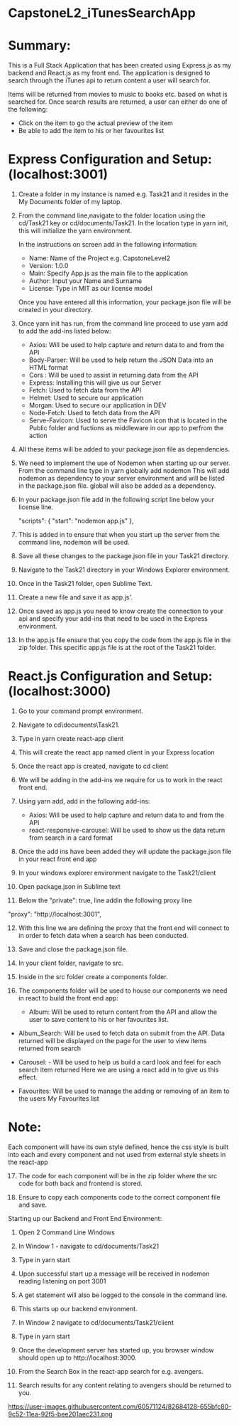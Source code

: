 # CapstoneL2_iTunesSearchApp

# Summary: 

This is a Full Stack Application that has been created using Express.js as my backend and React.js as my front end. The application is designed to search through the iTunes api to return content a user will search for.

Items will be returned from movies to music to books etc. based on what is searched for.
Once search results are returned, a user can either do one of the following:

 - Click on the item to go the actual preview of the item
 - Be able to add the item to his or her favourites list

# Express Configuration and Setup:(localhost:3001)

1. Create a folder in my instance is named e.g. Task21 and it resides in the My Documents folder of my laptop.

2. From the command line,navigate to the folder location using the cd/Task21 key or cd/documents/Task21. 
   In the location type in yarn init, this will initialize the yarn environment.

   In the instructions on screen add in the following information:
    - Name: Name of the Project e.g. CapstoneLevel2
    - Version: 1.0.0
    - Main: Specify App.js as the main file to the application
    - Author: Input your Name and Surname
    - License: Type in MIT as our license model 

   Once you have entered all this information, your package.json file will be created in your directory.


3. Once yarn init has run, from the command line proceed to use yarn add to add the add-ins listed below:

   - Axios: Will be used to help capture and return data to and from the API
   - Body-Parser: Will be used to help return the JSON Data into an HTML format
   - Cors : Will be used to assist in returning data from the API
   - Express: Installing this will give us our Server 
   - Fetch: Used to fetch data from the API
   - Helmet: Used to secure our application
   - Morgan: Used to secure our application in DEV
   - Node-Fetch: Used to fetch data from the API
   - Serve-Favicon: Used to serve the Favicon icon that is located in the Public folder and fuctions as middleware 
     in our app to perfrom the action

4. All these items will be added to your package.json file as dependencies.

5. We need to implement the use of Nodemon when starting up our server. 
   From the command line type in yarn globally add nodemon
   This will add nodemon as dependency to your server environment and will be listed in the package.json file.
   global will also be added as a dependency.

6. In your package.json file add in the following script line below your license line.

   "scripts": {
    "start": "nodemon app.js"
  },


7. This is added in to ensure that when you start up the server from the command line, nodemon will be used.

8. Save all these changes to the package.json file in your Task21 directory.

9. Navigate to the Task21 directory in your Windows Explorer environment.

10. Once in the Task21 folder, open Sublime Text.

11. Create a new file and save it as app.js'.

12. Once saved as app.js you need to know create the connection to your api and specify your add-ins that need
    to be used in the Express environment.

13. In the app.js file ensure that you copy the code from the app.js file in the zip folder.
    This specific app.js file is at the root of the Task21 folder. 

			

# React.js Configuration and Setup:(localhost:3000)


1. Go to your command prompt environment.

2. Navigate to cd\documents\Task21.

3. Type in yarn create react-app client

4. This will create the react app named client in your Express location

5. Once the react app is created, navigate to cd client

6. We will be adding in the add-ins we require for us to work in the react front end.

7. Using yarn add, add in the following add-ins:

   - Axios: Will be used to help capture and return data to and from the API
   - react-responsive-carousel: Will be used to show us the data return from search in a card format

8. Once the add ins have been added they will update the package.json file in your react front end app

9. In your windows explorer environment navigate to the Task21/client

10. Open package.json in Sublime text

11. Below the "private": true, line addin the following proxy line 

   "proxy": "http://localhost:3001",


12. With this line we are defining the proxy that the front end will connect to in order to fetch data when a
    search has been conducted.


13. Save and close the package.json file.


14. In your client folder, navigate to src.

15.  Inside in the src folder create a components folder.

16. The components folder will be used to house our components we need in react to build the front end app:

    - Album: Will be used to return content from the API and allow the user to save content to his or her
      favourites list.

   -  Album_Search: Will be used to fetch data on submit from the API. Data returned will be displayed on the page
      for the user to view items returned from search

   -  Carousel: - Will be used to help us build a card look and feel for each search item returned
      Here we are using a react add in to give us this effect.

   - Favourites: Will be used to manage the adding or removing of an item to the users My Favourites list


# Note: 
Each component will have its own style defined, hence the css style is built into each and every component and not used from external style sheets in the react-app

17. The code for each component will be in the zip folder where the src code for both back and frontend is stored.

18. Ensure to copy each components code to the correct component file and save.


Starting up our Backend and Front End Environment:

1. Open 2 Command Line Windows

2. In Window 1 - navigate to cd/documents/Task21

3. Type in yarn start

4. Upon successful start up a message will be received in nodemon reading listening on port 3001

5. A get statement will also be logged to the console in the command line.

7. This starts up our backend environment. 


8. In Window 2 navigate to cd/documents/Task21/client 

9. Type in yarn start

10. Once the development server has started up, you browser window should open up to http://localhost:3000.

11. From the Search Box in the react-app search for e.g. avengers. 

12. Search results for any content relating to avengers should be returned to you. 


https://user-images.githubusercontent.com/60571124/82684128-655bfc80-9c52-11ea-92f5-bee201aec231.png



